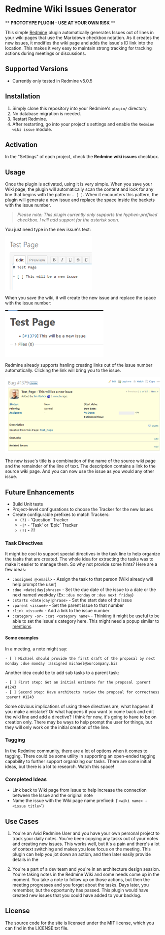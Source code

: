 # Redmine Wiki Issues Generator

** **PROTOTYPE PLUGIN - USE AT YOUR OWN RISK** **

This simple [Redmine](https://www.redmine.org/) plugin automatically generates Issues out of lines in your wiki pages that use the Markdown checkbox notation. As it creates the new issues, it modifies the wiki page and adds the issue's ID link into the location. This makes it very easy to maintain strong tracking for tracking actions during meetings or discussions.

## Supported Versions

* Currently only tested in Redmine v5.0.5

## Installation

1. Simply clone this repository into your Redmine's `plugin/` directory.
2. No database migration is needed.
4. Restart Redmine.
5. After restarting, go into your project's settings and enable the `Redmine wiki issue` module.

## Activation

In the "Settings" of each project, check the **Redmine wiki issues** checkbox.

## Usage

Once the plugin is activated, using it is very simple. When you save your Wiki page, the plugin will automatically scan the content and look for any line that begins with the pattern: `- [ ]`. When it encounters this pattern, the plugin will generate a new issue and replace the space inside the backets with the issue number. 

> *Please note: This plugin currently only supports the hyphen-prefixed checkbox. I will add support for the asterisk soon.*

You just need type in the new issue's text:

![](docs/editing-wiki-task.png)

When you save the wiki, it will create the new issue and replace the space with the issue number:

![Alt text](docs/saved-wiki-task.png)

Redmine already supports hanling creating links out of the issue number automatically. Clicking the link will bring you to the issue. 

![Alt text](docs/new-issue.png)

The new issue's title is a combination of the name of the source wiki page and the remainder of the line of text. The description contains a link to the source wiki page. And you can now use the issue as you would any other issue.

## Future Enhancements

* Build Unit tests
* Project-level configurations to choose the Tracker for the new Issues
* Create configurable prefixes to match Trackers:
  * `(?)` - 'Question' Tracker
  * `-|*` - 'Task' or 'Epic` Tracker
  * `(!)` - ??

### Task Directives
It might be cool to support special directives in the task line to help organize the tasks that are created. The whole idea for extracting the tasks was to make it easier to manage them. So why not provide some hints? Here are a few ideas:

  * `:assigned @<email>` - Assign the task to that person (Wiki already will help prompt the user)
  * `:due <date|day|phrase>` - Set the due date of the issue to a date or the next named weekday (Ex: `:due monday` or `:due next friday`)
  * `:starts <date|day|phrase>` - Set the start date of the issue
  * `:parent <issue#>` - Set the parent issue to that number
  * `:link <issue#>` - Add a link to the issue number
  * `:category -or- :cat <category name>` - Thinking it might be useful to be able to set the issue's category here. This might need a popup similar to [mentions](https://www.redmine.org/issues/13919).
  
#### Some examples

In a meeting, a note might say:
```
- [ ] Michael should provide the first draft of the proposal by next monday :due monday :assigned michael@ourcompany.biz
```

Another idea could be to add sub tasks to a parent task:
```
- [ ] First step: Get an initial estimate for the proposal :parent #1243
- [ ] Second step: Have architects review the proposal for correctness :parent #1243
```

Some obvious implications of using these directives are, what happens if you make a mistake? Or what happens if you want to come back and edit the wiki line and add a directive? I think for now, it's going to have to be on creation only. There may be ways to help prompt the user for things, but they will only work on the initial creation of the line.

### Tagging

In the Redmine community, there are a lot of options when it comes to tagging. There could be some utility in supporting an open-ended tagging capability to further support organizing our tasks. There are some initial ideas, but there is a lot to research. Watch this space!

### Completed Ideas
* Link back to Wiki page from Issue to help increase the connection between the Issue and the original note
* Name the issue with the Wiki page name prefixed: ('`<wiki name> - <issue title>`')

## Use Cases

1) You're an Avid Redmine User and you have your own personal project to track your daily notes. You've been copying any tasks out of your notes and creating new issues. This works well, but it's a pain and there's a lot of context switching and makes you lose focus on the meeting. This plugin can help you jot down an action, and then later easily provide details in the 

2) You're a part of a dev team and you're in an architecture design session. You're taking notes in the Redmine Wiki and some needs come up in the moment. You take a note to follow up on those actions, but then the meeting progresses and you forget about the tasks. Days later, you remember, but the opportunity has passed. This plugin would have created new issues that you could have added to your backlog.

## License

The source code for the site is licensed under the MIT license, which you can find in the LICENSE.txt file.

